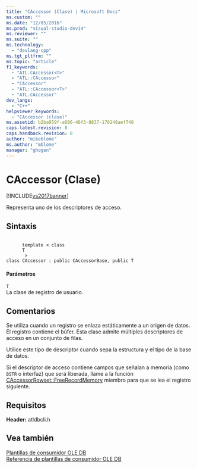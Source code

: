 ```yaml
---
title: "CAccessor (Clase) | Microsoft Docs"
ms.custom: ""
ms.date: "12/05/2016"
ms.prod: "visual-studio-dev14"
ms.reviewer: ""
ms.suite: ""
ms.technology: 
  - "devlang-cpp"
ms.tgt_pltfrm: ""
ms.topic: "article"
f1_keywords: 
  - "ATL.CAccessor<T>"
  - "ATL::CAccessor"
  - "CAccessor"
  - "ATL::CAccessor<T>"
  - "ATL.CAccessor"
dev_langs: 
  - "C++"
helpviewer_keywords: 
  - "CAccessor (clase)"
ms.assetid: b2ba959f-a686-46f3-8837-176248aef748
caps.latest.revision: 8
caps.handback.revision: 8
author: "mikeblome"
ms.author: "mblome"
manager: "ghogen"
---
```

# CAccessor (Clase)
[!INCLUDE[vs2017banner](../../assembler/inline/includes/vs2017banner.md)]

Representa uno de los descriptores de acceso.  
  
## Sintaxis  
  
```  
  
      template < class   
      T  
       >  
class CAccessor : public CAccessorBase, public T  
```  
  
#### Parámetros  
 `T`  
 La clase de registro de usuario.  
  
## Comentarios  
 Se utiliza cuando un registro se enlaza estáticamente a un origen de datos.  El registro contiene el búfer.  Esta clase admite múltiples descriptores de acceso en un conjunto de filas.  
  
 Utilice este tipo de descriptor cuando sepa la estructura y el tipo de la base de datos.  
  
 Si el descriptor de acceso contiene campos que señalan a memoria \(como `BSTR` o interfaz\) que será liberada, llame a la función [CAccessorRowset::FreeRecordMemory](../../data/oledb/caccessorrowset-freerecordmemory.md) miembro para que se lea el registro siguiente.  
  
## Requisitos  
 **Header:** atldbcli.h  
  
## Vea también  
 [Plantillas de consumidor OLE DB](../../data/oledb/ole-db-consumer-templates-cpp.md)   
 [Referencia de plantillas de consumidor OLE DB](../../data/oledb/ole-db-consumer-templates-reference.md)